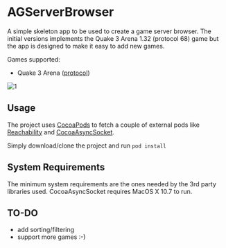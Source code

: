 AGServerBrowser
==============

A simple skeleton app to be used to create a game server browser. The initial versions implements the Quake 3 Arena 1.32 (protocol 68) game but the app is designed to make it easy to add new games.

Games supported:
- Quake 3 Arena ([protocol](http://src.gnu-darwin.org/ports/games/masterserver/work/masterserver-0.4.1/docs/PROTOCOLS))

![1](https://s3-us-west-2.amazonaws.com/andreagiavatto.github.io/AGServerBrowser/Screenshot.png)

## Usage
The project uses [CocoaPods](http://cocoapods.org/) to fetch a couple of external pods like [Reachability](https://github.com/tonymillion/Reachability) and [CocoaAsyncSocket](https://github.com/robbiehanson/CocoaAsyncSocket).

Simply download/clone the project and run
```pod install```

## System Requirements
The minimum system requirements are the ones needed by the 3rd party libraries used.
CocoaAsyncSocket requires MacOS X 10.7 to run.

## TO-DO
- add sorting/filtering
- support more games :-)
